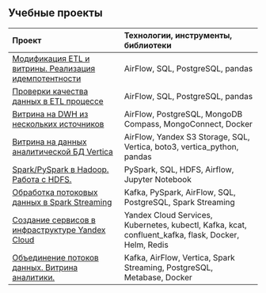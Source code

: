## Учебные проекты


| Проект                                                                                                                                                                                                         | Технологии, инструменты, библиотеки                                   |
| :------------------------------------------------------------------------------------------------------------------------------------------------------------------------------------------------------------------- | :--------------------------------------------------------------------------------------------------- |
| [Модификация ETL и витрины. Реализация идемпотентности](</01 Модификация ETL и витрины. Реализация идемпотентности/README.md>) | AirFlow, SQL, PostgreSQL, pandas                                                                     |
| [Проверки качества данных в ETL процессе](</02 Проверки качества данных в ETL/README.md>)                                                                        | AirFlow, SQL, PostgreSQL, pandas                                                                     |
| [Витрина на DWH из нескольких источников](</03 Витрина на DWH из нескольких источников/README.md>)                                                       | AirFlow, PostgreSQL, MongoDB Compass, MongoConnect, Docker                                           |
| [Витрина на данных аналитической БД Vertica](</04 Витрина на данных аналитической СУБД Vertica/README.md>)                                               | AirFlow, Yandex S3 Storage, SQL, Vertica, boto3, vertica_python, pandas                              |
| [Spark/PySpark в Hadoop. Работа с HDFS.](</05 Spark/README.md>)                                                                                                                                                | PySpark, SQL, HDFS, Airflow, Jupyter Notebook                                                        |
| [Обработка потоковых данных в Spark Streaming](</06 Обработка потоковых данных в Spark Streaming/README.md>)                                                         | Kafka, PySpark, AirFlow, SQL, PostgreSQL, Spark Streaming                                            |
| [Создание сервисов в инфраструктуре Yandex Cloud](</07 Создание сервисов в инфраструктуре Yandex Cloud/README.md>)                                       | Yandex Cloud Services, Kubernetes, kubectl, Kafka, kcat, confluent_kafka, flask, Docker, Helm, Redis |
| [Объединение потоков данных. Витрина аналитики.](</08 Объединение потоков данных. Витрина аналитики/README.md>)                        | Kafka, AirFlow, Vertica, Spark Streaming, PostgreSQL, Metabase, Docker                               |
